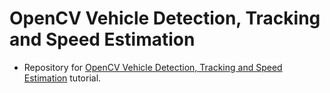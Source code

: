 # OpenCV Vehicle Detection, Tracking and Speed Estimation
- Repository for [OpenCV Vehicle Detection, Tracking and Speed Estimation](https://www.pyimagesearch.com/2019/12/02/opencv-vehicle-detection-tracking-and-speed-estimation/) tutorial.
